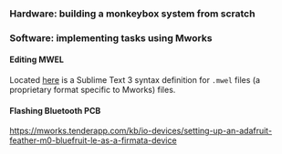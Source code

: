 ### Hardware: building a monkeybox system from scratch

### Software: implementing tasks using Mworks


#### Editing MWEL
Located [here](https://github.com/cstawarz/mwel_sublime) is a Sublime Text 3 syntax definition for `.mwel` files 
(a proprietary format specific to Mworks) files.  


#### Flashing Bluetooth PCB
https://mworks.tenderapp.com/kb/io-devices/setting-up-an-adafruit-feather-m0-bluefruit-le-as-a-firmata-device
